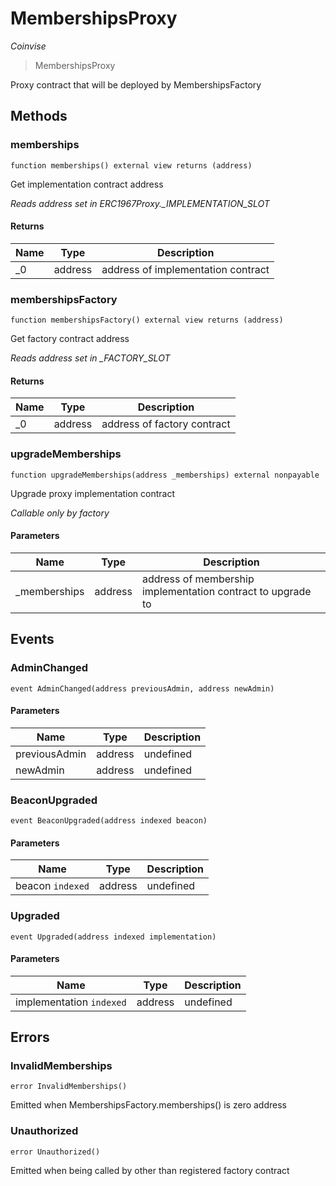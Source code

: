 # MembershipsProxy

_Coinvise_

> MembershipsProxy

Proxy contract that will be deployed by MembershipsFactory

## Methods

### memberships

```solidity
function memberships() external view returns (address)
```

Get implementation contract address

_Reads address set in ERC1967Proxy.\_IMPLEMENTATION_SLOT_

#### Returns

| Name | Type    | Description                        |
| ---- | ------- | ---------------------------------- |
| \_0  | address | address of implementation contract |

### membershipsFactory

```solidity
function membershipsFactory() external view returns (address)
```

Get factory contract address

_Reads address set in \_FACTORY_SLOT_

#### Returns

| Name | Type    | Description                 |
| ---- | ------- | --------------------------- |
| \_0  | address | address of factory contract |

### upgradeMemberships

```solidity
function upgradeMemberships(address _memberships) external nonpayable
```

Upgrade proxy implementation contract

_Callable only by factory_

#### Parameters

| Name          | Type    | Description                                                 |
| ------------- | ------- | ----------------------------------------------------------- |
| \_memberships | address | address of membership implementation contract to upgrade to |

## Events

### AdminChanged

```solidity
event AdminChanged(address previousAdmin, address newAdmin)
```

#### Parameters

| Name          | Type    | Description |
| ------------- | ------- | ----------- |
| previousAdmin | address | undefined   |
| newAdmin      | address | undefined   |

### BeaconUpgraded

```solidity
event BeaconUpgraded(address indexed beacon)
```

#### Parameters

| Name             | Type    | Description |
| ---------------- | ------- | ----------- |
| beacon `indexed` | address | undefined   |

### Upgraded

```solidity
event Upgraded(address indexed implementation)
```

#### Parameters

| Name                     | Type    | Description |
| ------------------------ | ------- | ----------- |
| implementation `indexed` | address | undefined   |

## Errors

### InvalidMemberships

```solidity
error InvalidMemberships()
```

Emitted when MembershipsFactory.memberships() is zero address

### Unauthorized

```solidity
error Unauthorized()
```

Emitted when being called by other than registered factory contract
